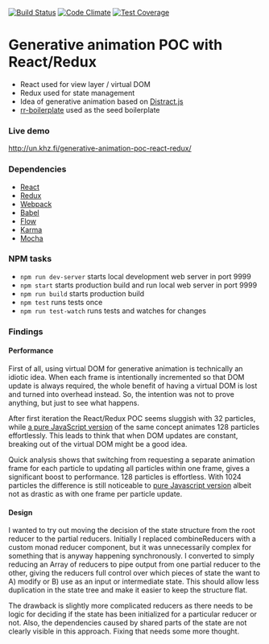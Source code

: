 [![Build Status](https://travis-ci.org/unkhz/generative-animation-poc-react-redux.svg?branch=master)](https://travis-ci.org/unkhz/generative-animation-poc-react-redux)
[![Code Climate](https://codeclimate.com/github/unkhz/generative-animation-poc-react-redux/badges/gpa.svg)](https://codeclimate.com/github/unkhz/generative-animation-poc-react-redux)
[![Test Coverage](https://codeclimate.com/github/unkhz/generative-animation-poc-react-redux/badges/coverage.svg)](https://codeclimate.com/github/unkhz/generative-animation-poc-react-redux/coverage)

# Generative animation POC with React/Redux

  * React used for view layer / virtual DOM
  * Redux used for state management
  * Idea of generative animation based on [Distract.js](https://github.com/unkhz/Distract.js)
  * [rr-boilerplate](https://github.com/a-tarasyuk/rr-boilerplate.git) used as the seed boilerplate

### Live demo

http://un.khz.fi/generative-animation-poc-react-redux/

### Dependencies

  * [React](https://facebook.github.io/react)
  * [Redux](https://github.com/rackt/redux)
  * [Webpack](https://webpack.github.io)
  * [Babel](https://babeljs.io)
  * [Flow](http://flowtype.org/)
  * [Karma](https://karma-runner.github.io/)
  * [Mocha](https://mochajs.org/)

### NPM tasks

- `npm run dev-server` starts local development web server in port 9999
- `npm start` starts production build and run local web server in port 9999
- `npm run build` starts production build
- `npm test` runs tests once
- `npm run test-watch` runs tests and watches for changes

### Findings

#### Performance

First of all, using virtual DOM for generative animation is technically an
idiotic idea. When each frame is intentionally incremented so that DOM update is
always required, the whole benefit of having a virtual DOM is lost and turned
into overhead instead. So, the intention was not to prove anything, but just to
see what happens.

After first iteration the React/Redux POC seems sluggish with 32 particles,
while [a pure JavaScript version](https://embed.plnkr.co/773Cms/) of the same
concept animates 128 particles effortlessly. This leads to think that when DOM
updates are constant, breaking out of the virtual DOM might be a good idea.

Quick analysis shows that switching from requesting a separate animation frame
for each particle to updating all particles within one frame, gives a
significant boost to performance. 128 particles is effortless. With 1024
particles the difference is still noticeable to [pure Javascript
version](https://embed.plnkr.co/cR14fu/) albeit not as drastic as with one frame
per particle update.

#### Design

I wanted to try out moving the decision of the state structure from the root
reducer to the partial reducers. Initially I replaced combineReducers with a
custom  monad reducer component, but it was unnecessarily complex for something
that is anyway happening synchronously. I converted to simply reducing an Array
of reducers to pipe output from one partial reducer to the other, giving the
reducers full control over which pieces of state the want to A) modify or B) use
as an input or intermediate state. This should allow less duplication in the
state tree and make it easier to keep the structure flat.

The drawback is slightly more complicated reducers as there needs to be logic
for deciding if the state has been initialized for a particular reducer or not.
Also, the dependencies caused by shared parts of the state are not clearly
visible in this approach. Fixing that needs some more thought.
